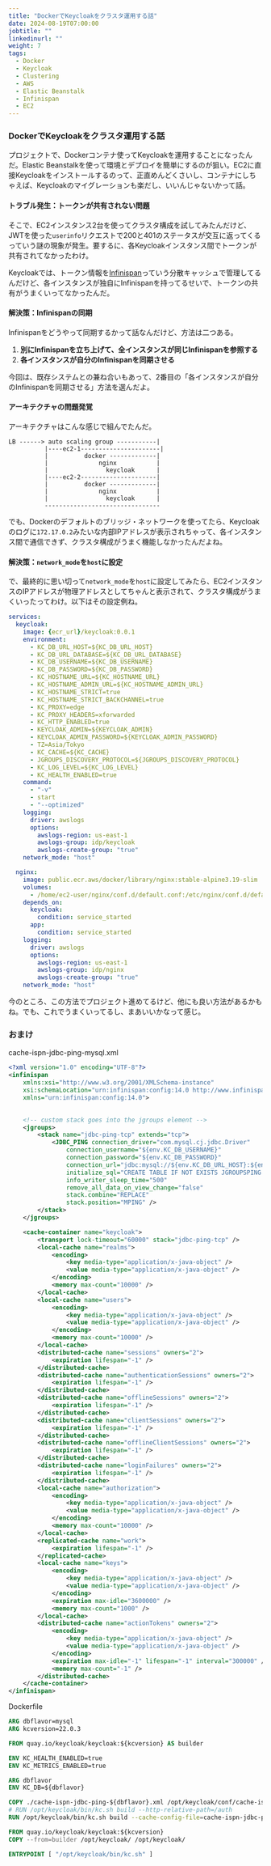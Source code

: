 ```yaml
---
title: "DockerでKeycloakをクラスタ運用する話"
date: 2024-08-19T07:00:00
jobtitle: ""
linkedinurl: ""
weight: 7
tags:
  - Docker
  - Keycloak
  - Clustering
  - AWS
  - Elastic Beanstalk
  - Infinispan
  - EC2
---
```


### DockerでKeycloakをクラスタ運用する話

プロジェクトで、Dockerコンテナ使ってKeycloakを運用することになったんだ。Elastic Beanstalkを使って環境とデプロイを簡単にするのが狙い。EC2に直接Keycloakをインストールするのって、正直めんどくさいし、コンテナにしちゃえば、Keycloakのマイグレーションも楽だし、いいんじゃないかって話。

#### トラブル発生：トークンが共有されない問題

そこで、EC2インスタンス2台を使ってクラスタ構成を試してみたんだけど、JWTを使った`userinfo`リクエストで200と401のステータスが交互に返ってくるっていう謎の現象が発生。要するに、各Keycloakインスタンス間でトークンが共有されてなかったわけ。

Keycloakでは、トークン情報を[Infinispan](https://infinispan.org/)っていう分散キャッシュで管理してるんだけど、各インスタンスが独自にInfinispanを持ってるせいで、トークンの共有がうまくいってなかったんだ。

#### 解決策：Infinispanの同期

Infinispanをどうやって同期するかって話なんだけど、方法は二つある。

1. **別にInfinispanを立ち上げて、全インスタンスが同じInfinispanを参照する**
2. **各インスタンスが自分のInfinispanを同期させる**

今回は、既存システムとの兼ね合いもあって、2番目の「各インスタンスが自分のInfinispanを同期させる」方法を選んだよ。

#### アーキテクチャの問題発覚

アーキテクチャはこんな感じで組んでたんだ。

```text
LB ------> auto scaling group -----------|
          |----ec2-1----------------------|
          |          docker -------------|
          |              nginx           |
          |                keycloak      |
          |----ec2-2---------------------|
          |          docker -------------|
          |              nginx           |
          |                keycloak      |
          --------------------------------
```

でも、Dockerのデフォルトのブリッジ・ネットワークを使ってたら、Keycloakのログに`172.17.0.2`みたいな内部IPアドレスが表示されちゃって、各インスタンス間で通信できず、クラスタ構成がうまく機能しなかったんだよね。

#### 解決策：`network_mode`を`host`に設定

で、最終的に思い切って`network_mode`を`host`に設定してみたら、EC2インスタンスのIPアドレスが物理アドレスとしてちゃんと表示されて、クラスタ構成がうまくいったってわけ。以下はその設定例ね。

```yaml
services:
  keycloak:
    image: {ecr_url}/keycloak:0.0.1
    environment:
      - KC_DB_URL_HOST=${KC_DB_URL_HOST}
      - KC_DB_URL_DATABASE=${KC_DB_URL_DATABASE}
      - KC_DB_USERNAME=${KC_DB_USERNAME}
      - KC_DB_PASSWORD=${KC_DB_PASSWORD}
      - KC_HOSTNAME_URL=${KC_HOSTNAME_URL}
      - KC_HOSTNAME_ADMIN_URL=${KC_HOSTNAME_ADMIN_URL}
      - KC_HOSTNAME_STRICT=true
      - KC_HOSTNAME_STRICT_BACKCHANNEL=true
      - KC_PROXY=edge
      - KC_PROXY_HEADERS=xforwarded
      - KC_HTTP_ENABLED=true
      - KEYCLOAK_ADMIN=${KEYCLOAK_ADMIN}
      - KEYCLOAK_ADMIN_PASSWORD=${KEYCLOAK_ADMIN_PASSWORD}
      - TZ=Asia/Tokyo
      - KC_CACHE=${KC_CACHE}
      - JGROUPS_DISCOVERY_PROTOCOL=${JGROUPS_DISCOVERY_PROTOCOL}
      - KC_LOG_LEVEL=${KC_LOG_LEVEL}
      - KC_HEALTH_ENABLED=true
    command:
      - "-v"
      - start
      - "--optimized"
    logging:
      driver: awslogs
      options:
        awslogs-region: us-east-1
        awslogs-group: idp/keycloak
        awslogs-create-group: "true"
    network_mode: "host" 

  nginx:
    image: public.ecr.aws/docker/library/nginx:stable-alpine3.19-slim
    volumes:
      - /home/ec2-user/nginx/conf.d/default.conf:/etc/nginx/conf.d/default.conf
    depends_on:
      keycloak:
        condition: service_started
      app:
        condition: service_started
    logging:
      driver: awslogs
      options:
        awslogs-region: us-east-1
        awslogs-group: idp/nginx
        awslogs-create-group: "true"
    network_mode: "host" 
```

今のところ、この方法でプロジェクト進めてるけど、他にも良い方法があるかもね。でも、これでうまくいってるし、まあいいかなって感じ。

### おまけ

cache-ispn-jdbc-ping-mysql.xml

```xml
<?xml version="1.0" encoding="UTF-8"?>
<infinispan
    xmlns:xsi="http://www.w3.org/2001/XMLSchema-instance"
    xsi:schemaLocation="urn:infinispan:config:14.0 http://www.infinispan.org/schemas/infinispan-config-14.0.xsd"
    xmlns="urn:infinispan:config:14.0">

    
    <!-- custom stack goes into the jgroups element -->
    <jgroups>
        <stack name="jdbc-ping-tcp" extends="tcp">
            <JDBC_PING connection_driver="com.mysql.cj.jdbc.Driver"
                connection_username="${env.KC_DB_USERNAME}"
                connection_password="${env.KC_DB_PASSWORD}"
                connection_url="jdbc:mysql://${env.KC_DB_URL_HOST}:${env.KC_DB_URL_PORT:3306}/${env.KC_DB_URL_DATABASE}${env.KC_DB_URL_PROPERTIES:}"
                initialize_sql="CREATE TABLE IF NOT EXISTS JGROUPSPING (own_addr varchar(200) NOT NULL, cluster_name varchar(200) NOT NULL, ping_data BYTEA, constraint PK_JGROUPSPING PRIMARY KEY (own_addr, cluster_name));"
                info_writer_sleep_time="500"
                remove_all_data_on_view_change="false"
                stack.combine="REPLACE"
                stack.position="MPING" />
        </stack>
    </jgroups>

    <cache-container name="keycloak">
        <transport lock-timeout="60000" stack="jdbc-ping-tcp" />
        <local-cache name="realms">
            <encoding>
                <key media-type="application/x-java-object" />
                <value media-type="application/x-java-object" />
            </encoding>
            <memory max-count="10000" />
        </local-cache>
        <local-cache name="users">
            <encoding>
                <key media-type="application/x-java-object" />
                <value media-type="application/x-java-object" />
            </encoding>
            <memory max-count="10000" />
        </local-cache>
        <distributed-cache name="sessions" owners="2">
            <expiration lifespan="-1" />
        </distributed-cache>
        <distributed-cache name="authenticationSessions" owners="2">
            <expiration lifespan="-1" />
        </distributed-cache>
        <distributed-cache name="offlineSessions" owners="2">
            <expiration lifespan="-1" />
        </distributed-cache>
        <distributed-cache name="clientSessions" owners="2">
            <expiration lifespan="-1" />
        </distributed-cache>
        <distributed-cache name="offlineClientSessions" owners="2">
            <expiration lifespan="-1" />
        </distributed-cache>
        <distributed-cache name="loginFailures" owners="2">
            <expiration lifespan="-1" />
        </distributed-cache>
        <local-cache name="authorization">
            <encoding>
                <key media-type="application/x-java-object" />
                <value media-type="application/x-java-object" />
            </encoding>
            <memory max-count="10000" />
        </local-cache>
        <replicated-cache name="work">
            <expiration lifespan="-1" />
        </replicated-cache>
        <local-cache name="keys">
            <encoding>
                <key media-type="application/x-java-object" />
                <value media-type="application/x-java-object" />
            </encoding>
            <expiration max-idle="3600000" />
            <memory max-count="1000" />
        </local-cache>
        <distributed-cache name="actionTokens" owners="2">
            <encoding>
                <key media-type="application/x-java-object" />
                <value media-type="application/x-java-object" />
            </encoding>
            <expiration max-idle="-1" lifespan="-1" interval="300000" />
            <memory max-count="-1" />
        </distributed-cache>
    </cache-container>
</infinispan>
```

Dockerfile

```dockerfile
ARG dbflavor=mysql
ARG kcversion=22.0.3

FROM quay.io/keycloak/keycloak:${kcversion} AS builder

ENV KC_HEALTH_ENABLED=true
ENV KC_METRICS_ENABLED=true

ARG dbflavor
ENV KC_DB=${dbflavor}

COPY ./cache-ispn-jdbc-ping-${dbflavor}.xml /opt/keycloak/conf/cache-ispn-jdbc-ping.xml
# RUN /opt/keycloak/bin/kc.sh build --http-relative-path=/auth
RUN /opt/keycloak/bin/kc.sh build --cache-config-file=cache-ispn-jdbc-ping.xml --http-relative-path=/auth --cache=ispn

FROM quay.io/keycloak/keycloak:${kcversion}
COPY --from=builder /opt/keycloak/ /opt/keycloak/

ENTRYPOINT [ "/opt/keycloak/bin/kc.sh" ]

```
